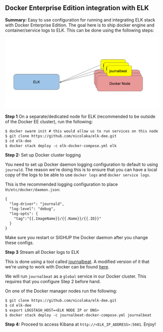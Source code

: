 ## Docker Enterprise Edition integration with ELK
**Summary:** Easy to use configuration for running and integrating ELK stack with Docker Enterprise Edition. The goal here is to ship docker engine and container/service logs to ELK. This can be done using the following steps:


![](images/elk-dee.png)

**Step 1** On a separate/dedicated node for ELK (recommended to be outside of the Docker EE cluster), run the following:

```
$ docker swarm init # this would allow us to run services on this node
$ git clone https://github.com/nicolaka/elk-dee.git
$ cd elk-dee
$ docker stack deploy -c elk-docker-compose.yml elk
```

**Step 2:** Set up Docker cluster logging

You need to set up Docker daemon logging configuration to default to using `journald`. The reason we're doing this is to ensure that you can have a local copy of the logs to be able to use `docker logs` and `docker service logs`. 

This is the recommended logging configuration to place in`/etc/docker/daemon.json`:

```
{
  "log-driver": "journald",
  "log-level": "debug",
  "log-opts": {
    "tag":"{{.ImageName}}/{{.Name}}/{{.ID}}"
  }
}
```

Make sure you restart or SIGHUP the Docker daemon after you change these configs.



**Step 3** Stream all Docker logs to ELK

This is done using a tool called [journalbeat](https://github.com/mheese/journalbeat). A modified version of it that we're using to work with Docker can be found [here](https://github.com/nicolaka/journalbeat).

We will run `journalbeat` as a `global` service in our Docker cluster. This requires that you configure Step 2 before hand. 

On one of the Docker manager nodes run the following:

```
$ git clone https://github.com/nicolaka/elk-dee.git
$ cd elk-dee
$ export LOGSTASH_HOST=<ELK NODE IP or DNS>
$ docker stack deploy -c journalbeat-docker-compose.yml journalbeat
```


**Step 4:** Proceed to access Kibana at `http://<ELK_IP_ADDRESS>:5601`. Enjoy!
 
 
 
